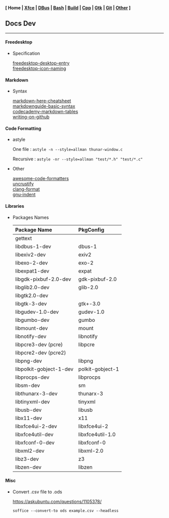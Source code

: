 **[ Home | [Xfce](05-Xfce.html) | [DBus](10-DBus.html) | [Bash](15-Bash.html) | [Build](20-Build.html) | [Cpp](25-Cpp.html) | [Gtk](30-Gtk.html) | [Git](35-Git.html) | [Other](99-Other.html) ]**

## Docs Dev

---

#### Freedesktop

* Specification
    
    [freedesktop-desktop-entry](https://specifications.freedesktop.org/desktop-entry-spec/desktop-entry-spec-latest.html)  
    [freedesktop-icon-naming](https://specifications.freedesktop.org/icon-naming-spec/latest/ar01s04.html)  



#### Markdown

* Syntax
    
    [markdown-here-cheatsheet](https://github.com/adam-p/markdown-here/wiki/Markdown-Here-Cheatsheet)  
    [markdownguide-basic-syntax](https://www.markdownguide.org/basic-syntax/)  
    [codecademy-markdown-tables](https://www.codecademy.com/resources/docs/markdown/tables)  
    [writing-on-github](https://docs.github.com/en/github/writing-on-github/getting-started-with-writing-and-formatting-on-github/basic-writing-and-formatting-syntax)  



#### Code Formatting

* astyle
    
    One file : `astyle -n --style=allman thunar-window.c`

    Recursive : `astyle -nr --style=allman "test/*.h" "test/*.c"`

* Other
    
    [awesome-code-formatters](https://github.com/rishirdua/awesome-code-formatters)  
    [uncrustify](https://uncrustify.sourceforge.net/)  
    [clang-format](https://clang.llvm.org/docs/ClangFormat.html)  
    [gnu-indent](https://www.gnu.org/software/indent/)  



#### Libraries

* Packages Names

    | Package Name            | PkgConfig               |
    | :---------------------- | :---------------------- |
    | gettext                 |                         |
    | libdbus-1-dev           | dbus-1                  |
    | libexiv2-dev            | exiv2                   |
    | libexo-2-dev            | exo-2                   |
    | libexpat1-dev           | expat                   |
    | libgdk-pixbuf-2.0-dev   | gdk-pixbuf-2.0          |
    | libglib2.0-dev          | glib-2.0                |
    | libgtk2.0-dev           |                         |
    | libgtk-3-dev            | gtk+-3.0                |
    | libgudev-1.0-dev        | gudev-1.0               |
    | libgumbo-dev            | gumbo                   |
    | libmount-dev            | mount                   |
    | libnotify-dev           | libnotify               |
    | libpcre3-dev (pcre)     | libpcre                 |
    | libpcre2-dev (pcre2)    |                         |
    | libpng-dev              | libpng                  |
    | libpolkit-gobject-1-dev | polkit-gobject-1        |
    | libprocps-dev           | libprocps               |
    | libsm-dev               | sm                      |
    | libthunarx-3-dev        | thunarx-3               |
    | libtinyxml-dev          | tinyxml                 |
    | libusb-dev              | libusb                  |
    | libx11-dev              | x11                     |
    | libxfce4ui-2-dev        | libxfce4ui-2            |
    | libxfce4util-dev        | libxfce4util-1.0        |
    | libxfconf-0-dev         | libxfconf-0             |
    | libxml2-dev             | libxml-2.0              |
    | libz3-dev               | z3                      |
    | libzen-dev              | libzen                  |



#### Misc

* Convert .csv file to .ods
    
    https://askubuntu.com/questions/1105378/  
    
    `soffice --convert-to ods example.csv --headless`


